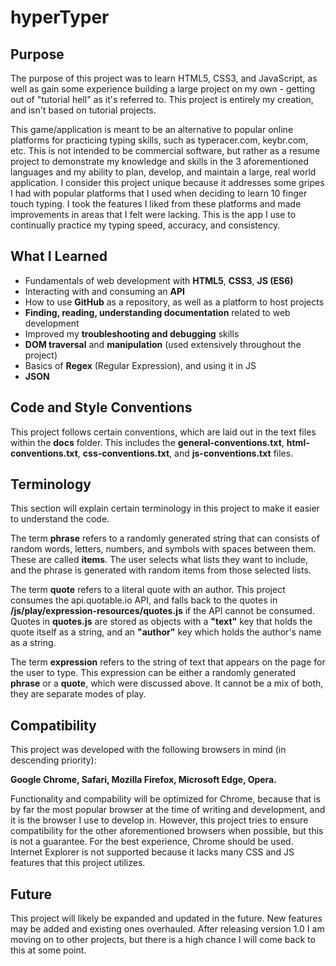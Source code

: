 # hyperTyper

## Purpose

The purpose of this project was to learn HTML5, CSS3, and JavaScript, as well as gain some experience building a large project on my own - getting out of "tutorial hell" as it's referred to. This project is entirely my creation, and isn't based on tutorial projects.

This game/application is meant to be an alternative to popular online platforms for practicing typing skills, such as typeracer.com, keybr.com, etc. This is not intended to be commercial software, but rather as a resume project to demonstrate my knowledge and skills in the 3 aforementioned languages and my ability to plan, develop, and maintain a large, real world application. I consider this project unique because it addresses some gripes I had with popular platforms that I used when deciding to learn 10 finger touch typing. I took the features I liked from these platforms and made improvements in areas that I felt were lacking. This is the app I use to continually practice my typing speed, accuracy, and consistency.

## What I Learned

* Fundamentals of web development with **HTML5**, **CSS3**, **JS (ES6)**
* Interacting with and consuming an **API**
* How to use **GitHub** as a repository, as well as a platform to host projects
* **Finding, reading, understanding documentation** related to web development
* Improved my **troubleshooting and debugging** skills
* **DOM traversal** and **manipulation** (used extensively throughout the project)
* Basics of **Regex** (Regular Expression), and using it in JS
* **JSON**

## Code and Style Conventions

This project follows certain conventions, which are laid out in the text files within the **docs** folder. This includes the **general-conventions.txt**, **html-conventions.txt**, **css-conventions.txt**, and **js-conventions.txt** files.

## Terminology

This section will explain certain terminology in this project to make it easier to understand the code.

The term **phrase** refers to a randomly generated string that can consists of
random words, letters, numbers, and symbols with spaces between them. These are called **items**. The user selects what lists they want to include, and the phrase is generated with random items from those selected lists.

The term **quote** refers to a literal quote with an author. This project consumes the api.quotable.io API, and falls back to the quotes in **/js/play/expression-resources/quotes.js** if the API cannot be consumed. Quotes in **quotes.js** are stored as objects with a **"text"** key that holds the quote itself as a string, and an **"author"** key which holds the author's name as a string.

The term **expression** refers to the string of text that appears on the page
for the user to type. This expression can be either a randomly generated
**phrase** or a **quote**, which were discussed above. It cannot be a mix of both, they are separate modes of play.

## Compatibility

This project was developed with the following browsers in mind (in descending priority):

**Google Chrome, Safari, Mozilla Firefox, Microsoft Edge, Opera.**

Functionality and compability will be optimized for Chrome, because that is by far the most popular browser at the time of writing and development, and it is the browser I use to develop in. However, this project tries to ensure compatibility for the other aforementioned browsers when possible, but this is not a guarantee. For the best experience, Chrome should be used. Internet Explorer is not supported because it lacks many CSS and JS features that this project utilizes.

## Future

This project will likely be expanded and updated in the future. New features may be added and existing ones overhauled. After releasing version 1.0 I am moving on to other projects, but there is a high chance I will come back to this at some point.
